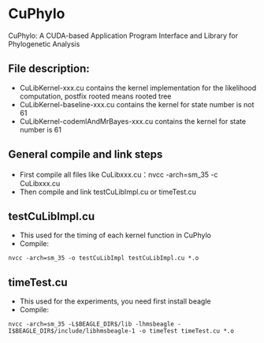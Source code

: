 # CuPhylo
CuPhylo: A CUDA-based Application Program Interface and Library for Phylogenetic Analysis

## File description: 
- CuLibKernel-xxx.cu contains the kernel implementation for the likelihood computation, postfix rooted means rooted tree
- CuLibKernel-baseline-xxx.cu contains the kernel for state number is not 61
- CuLibKernel-codemlAndMrBayes-xxx.cu contains the kernel for state number is 61

## General compile and link steps 
- First compile all files like CuLibxxx.cu：nvcc -arch=sm_35 -c CuLibxxx.cu
- Then compile and link testCuLibImpl.cu or timeTest.cu


## testCuLibImpl.cu 
- This used for the timing of each kernel function in CuPhylo
- Compile: 
```
nvcc -arch=sm_35 -o testCuLibImpl testCuLibImpl.cu *.o
```
## timeTest.cu 
- This used for the experiments, you need first install beagle
- Compile: 
```
nvcc -arch=sm_35 -L$BEAGLE_DIR$/lib -lhmsbeagle -I$BEAGLE_DIR$/include/libhmsbeagle-1 -o timeTest timeTest.cu *.o
```
